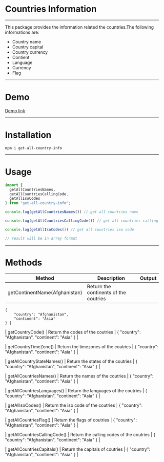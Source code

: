 # Countries Information
---
This package provides the information related the countries.The following informations are:
* Country name
* Country capital
* Country currency
* Contient
* Language
* Currency
* Flag

---
# Demo
[Demo link](https://stackblitz.com/edit/react-ha9uel)

---

# Installation
`npm i get-all-country-info`

---
# Usage
```javascript
import {
  getAllCountriesNames,
  getAllCountriesCallingCode,
  getAllIsoCodes
} from "get-all-country-info";

console.log(getAllCountriesNames()) // get all countries name

console.log(getAllCountriesCallingCode()) // get all countries calling code

console.log(getAllIsoCodes()) // get all countries iso code

// result will be in array format
```
---
# Methods
| Method | Description | Output
| --- | --- | --- |
| getContinentName(Afghanistan) | Return the continents of the coutries |
    {
        "country": "Afghanistan",
        "continent": "Asia"
    } |
| getCountryCode() | Return the codes of the coutries |
    {
        "country": "Afghanistan",
        "continent": "Asia"
    } |

| getCountryTimeZone() | Return the timezones of the coutries |
    {
        "country": "Afghanistan",
        "continent": "Asia"
    } |

| getAllCountryStateNames() | Return the states of the coutries |
    {
        "country": "Afghanistan",
        "continent": "Asia"
    } |

| getAllCountriesNames() | Return the names of the coutries |
    {
        "country": "Afghanistan",
        "continent": "Asia"
    } |

| getAllCountriesLanguages() | Return the languages of the coutries |
    {
        "country": "Afghanistan",
        "continent": "Asia"
    } |

| getAllIsoCodes() | Return the iso code of the coutries |
    {
        "country": "Afghanistan",
        "continent": "Asia"
    } |

| getAllCountriesFlag() | Return the flags of coutries |
    {
        "country": "Afghanistan",
        "continent": "Asia"
    } |

| getAllCountriesCallingCode() | Return the calling codes of the coutries |
    {
        "country": "Afghanistan",
        "continent": "Asia"
    } |

| getAllCountriesCapitals() | Return the capitals of coutries |
    {
        "country": "Afghanistan",
        "continent": "Asia"
    } |


